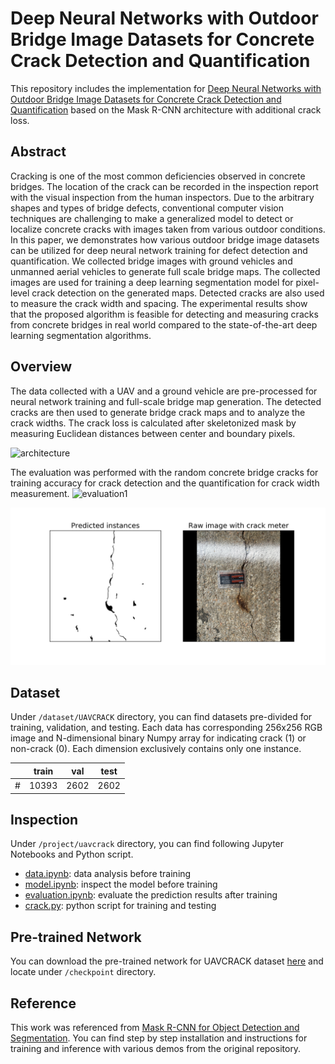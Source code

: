 # Deep Neural Networks with Outdoor Bridge Image Datasets for Concrete Crack Detection and Quantification

This repository includes the implementation for [Deep Neural Networks with Outdoor Bridge Image Datasets for Concrete Crack Detection and Quantification]() based on the Mask R-CNN architecture with additional crack loss. 


## Abstract
Cracking is one of the most common deficiencies observed in concrete bridges. The location of the crack can be recorded in the inspection report with the visual inspection from the human inspectors. Due to the arbitrary shapes and types of bridge defects, conventional computer vision techniques are challenging to make a generalized model to detect or localize concrete cracks with images taken from various outdoor conditions. In this paper, we demonstrates how various outdoor bridge image datasets can be utilized for deep neural network training for defect detection and quantification. We collected bridge images with ground vehicles and unmanned aerial vehicles to generate full scale bridge maps. The collected images are used for training a deep learning segmentation model for pixel-level crack detection on the generated maps. Detected cracks are also used to measure the crack width and spacing. The experimental results show that the proposed algorithm is feasible for detecting and measuring cracks from concrete bridges in real world compared to the state-of-the-art deep learning segmentation algorithms.

## Overview
The data collected with a UAV and a ground vehicle are pre-processed for neural network training and full-scale bridge map generation. The detected cracks are then used to generate bridge crack maps and to analyze the crack widths. The crack loss is calculated after skeletonized mask by measuring Euclidean distances between center and boundary pixels. 

![architecture](assets/arch.png)

The evaluation was performed with the random concrete bridge cracks for training accuracy for crack detection and the quantification for crack width measurement.
<img src="assets/mrcnnlcomp.png" alt="evaluation1" width="100"/>


![evaluation2](assets/eval.png)


## Dataset
Under `/dataset/UAVCRACK` directory, you can find datasets pre-divided for training, validation, and testing. Each data has corresponding 256x256 RGB image and N-dimensional binary Numpy array for indicating crack (1) or non-crack (0). Each dimension exclusively  contains only one instance. 

|       | train |  val  | test  |
| ----- | ----- | ----- | ----- |
| #     | 10393 | 2602  | 2602  |


## Inspection
Under `/project/uavcrack` directory, you can find following Jupyter Notebooks and Python script.
* [data.ipynb](project/uavcrack/data.ipynb): data analysis before training
* [model.ipynb](project/uavcrack/model.ipynb): inspect the model before training
* [evaluation.ipynb](project/uavcrack/evaluation.ipynb): evaluate the prediction results after training
* [crack.py](project/uavcrack/crack.py): python script for training and testing


## Pre-trained Network
You can download the pre-trained network for UAVCRACK dataset [here](https://drive.google.com/file/d/19AYEglv8cAIz6vEos27OxCQScQhiTJiO/view?usp=sharing) and locate under `/checkpoint` directory.


## Reference
This work was referenced from [Mask R-CNN for Object Detection and Segmentation](https://github.com/matterport/Mask_RCNN). You can find step by step installation and instructions for training and inference with various demos from the original repository.
